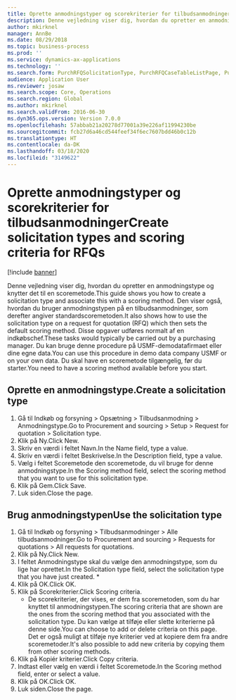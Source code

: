 ```yaml
---
title: Oprette anmodningstyper og scorekriterier for tilbudsanmodninger
description: Denne vejledning viser dig, hvordan du opretter en anmodningstype og knytter det til en scoremetode.
author: mkirknel
manager: AnnBe
ms.date: 08/29/2018
ms.topic: business-process
ms.prod: ''
ms.service: dynamics-ax-applications
ms.technology: ''
ms.search.form: PurchRFQSolicitationType, PurchRFQCaseTableListPage, PurchCreateRFQCase, PurchRFQCaseTable, PurchRFQScoringRFQCaseCriteria, PurchRFQScoringCriteriaCopy
audience: Application User
ms.reviewer: josaw
ms.search.scope: Core, Operations
ms.search.region: Global
ms.author: mkirknel
ms.search.validFrom: 2016-06-30
ms.dyn365.ops.version: Version 7.0.0
ms.openlocfilehash: 57abbab21a20278d77001a39e226af11994230be
ms.sourcegitcommit: fcb27d6a46cd544feef34f6ec7607bdd46b0c12b
ms.translationtype: HT
ms.contentlocale: da-DK
ms.lasthandoff: 03/18/2020
ms.locfileid: "3149622"
---
```

# <a name="create-solicitation-types-and-scoring-criteria-for-rfqs"></a><span data-ttu-id="f9322-103">Oprette anmodningstyper og scorekriterier for tilbudsanmodninger</span><span class="sxs-lookup"><span data-stu-id="f9322-103">Create solicitation types and scoring criteria for RFQs</span></span>

[!include [banner](../../includes/banner.md)]

<span data-ttu-id="f9322-104">Denne vejledning viser dig, hvordan du opretter en anmodningstype og knytter det til en scoremetode.</span><span class="sxs-lookup"><span data-stu-id="f9322-104">This guide shows you how to create a solicitation type and associate this with a scoring method.</span></span> <span data-ttu-id="f9322-105">Den viser også, hvordan du bruger anmodningstypen på en tilbudsanmodninger, som derefter angiver standardscoremetoden.</span><span class="sxs-lookup"><span data-stu-id="f9322-105">It also shows how to use the solicitation type on a request for quotation (RFQ) which then sets the default scoring method.</span></span> <span data-ttu-id="f9322-106">Disse opgaver udføres normalt af en indkøbschef.</span><span class="sxs-lookup"><span data-stu-id="f9322-106">These tasks would typically be carried out by a purchasing manager.</span></span> <span data-ttu-id="f9322-107">Du kan bruge denne procedure på USMF-demodatafirmaet eller dine egne data.</span><span class="sxs-lookup"><span data-stu-id="f9322-107">You can use this procedure in demo data company USMF or on your own data.</span></span> <span data-ttu-id="f9322-108">Du skal have en scoremetode tilgængelig, før du starter.</span><span class="sxs-lookup"><span data-stu-id="f9322-108">You need to have a scoring method available before you start.</span></span>


## <a name="create-a-solicitation-type"></a><span data-ttu-id="f9322-109">Oprette en anmodningstype.</span><span class="sxs-lookup"><span data-stu-id="f9322-109">Create a solicitation type</span></span>
1. <span data-ttu-id="f9322-110">Gå til Indkøb og forsyning > Opsætning > Tilbudsanmodning > Anmodningstype.</span><span class="sxs-lookup"><span data-stu-id="f9322-110">Go to Procurement and sourcing > Setup > Request for quotation > Solicitation type.</span></span>
2. <span data-ttu-id="f9322-111">Klik på Ny.</span><span class="sxs-lookup"><span data-stu-id="f9322-111">Click New.</span></span>
3. <span data-ttu-id="f9322-112">Skriv en værdi i feltet Navn.</span><span class="sxs-lookup"><span data-stu-id="f9322-112">In the Name field, type a value.</span></span>
4. <span data-ttu-id="f9322-113">Skriv en værdi i feltet Beskrivelse.</span><span class="sxs-lookup"><span data-stu-id="f9322-113">In the Description field, type a value.</span></span>
5. <span data-ttu-id="f9322-114">Vælg i feltet Scoremetode den scoremetode, du vil bruge for denne anmodningstype.</span><span class="sxs-lookup"><span data-stu-id="f9322-114">In the Scoring method field, select the scoring method that you want to use for this solicitation type.</span></span>
6. <span data-ttu-id="f9322-115">Klik på Gem.</span><span class="sxs-lookup"><span data-stu-id="f9322-115">Click Save.</span></span>
7. <span data-ttu-id="f9322-116">Luk siden.</span><span class="sxs-lookup"><span data-stu-id="f9322-116">Close the page.</span></span>

## <a name="use-the-solicitation-type"></a><span data-ttu-id="f9322-117">Brug anmodningstypen</span><span class="sxs-lookup"><span data-stu-id="f9322-117">Use the solicitation type</span></span>
1. <span data-ttu-id="f9322-118">Gå til Indkøb og forsyning > Tilbudsanmodninger > Alle tilbudsanmodninger.</span><span class="sxs-lookup"><span data-stu-id="f9322-118">Go to Procurement and sourcing > Requests for quotations > All requests for quotations.</span></span>
2. <span data-ttu-id="f9322-119">Klik på Ny.</span><span class="sxs-lookup"><span data-stu-id="f9322-119">Click New.</span></span>
3. <span data-ttu-id="f9322-120">I feltet Anmodningstype skal du vælge den anmodningstype, som du lige har oprettet.</span><span class="sxs-lookup"><span data-stu-id="f9322-120">In the Solicitation type field, select the solicitation type that you have just created.</span></span> 
    *   
4. <span data-ttu-id="f9322-121">Klik på OK.</span><span class="sxs-lookup"><span data-stu-id="f9322-121">Click OK.</span></span>
5. <span data-ttu-id="f9322-122">Klik på Scorekriterier.</span><span class="sxs-lookup"><span data-stu-id="f9322-122">Click Scoring criteria.</span></span>
    * <span data-ttu-id="f9322-123">De scorekriterier, der vises, er dem fra scoremetoden, som du har knyttet til anmodningstypen.</span><span class="sxs-lookup"><span data-stu-id="f9322-123">The scoring criteria that are shown are the ones from the scoring method that you associated with the solicitation type.</span></span> <span data-ttu-id="f9322-124">Du kan vælge at tilføje eller slette kriterierne på denne side.</span><span class="sxs-lookup"><span data-stu-id="f9322-124">You can choose to add or delete criteria on this page.</span></span> <span data-ttu-id="f9322-125">Det er også muligt at tilføje nye kriterier ved at kopiere dem fra andre scoremetoder.</span><span class="sxs-lookup"><span data-stu-id="f9322-125">It's also possible to add new criteria by copying them from other scoring methods.</span></span>  
6. <span data-ttu-id="f9322-126">Klik på Kopiér kriterier.</span><span class="sxs-lookup"><span data-stu-id="f9322-126">Click Copy criteria.</span></span>
7. <span data-ttu-id="f9322-127">Indtast eller vælg en værdi i feltet Scoremetode.</span><span class="sxs-lookup"><span data-stu-id="f9322-127">In the Scoring method field, enter or select a value.</span></span>
8. <span data-ttu-id="f9322-128">Klik på OK.</span><span class="sxs-lookup"><span data-stu-id="f9322-128">Click OK.</span></span>
9. <span data-ttu-id="f9322-129">Luk siden.</span><span class="sxs-lookup"><span data-stu-id="f9322-129">Close the page.</span></span>

